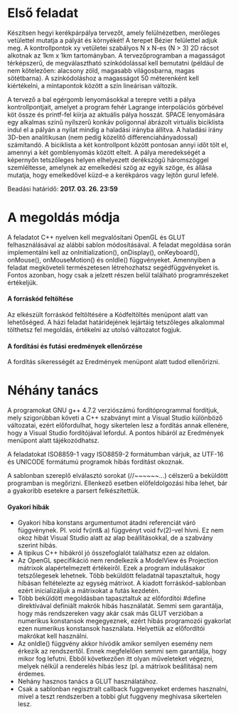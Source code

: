 # Első feladat

Készítsen hegyi kerékpárpálya tervezőt, amely felülnézetben, merőleges vetülettel mutatja a pályát és környékét!
A terepet Bézier felülettel adjuk meg.
A kontrollpontok xy vetületei szabályos N x N-es (N > 3) 2D rácsot alkotnak az 1km x 1km tartományban.
A tervezőprogramban a magasságot térképszerű, de megválasztható színkódolással kell bemutatni (például de nem kötelezően: alacsony zöld, magasabb világosbarna, magas sötétbarna).
A színkódoláshoz a magasságot 50 méterenként kell kiértékelni, a mintapontok között a szín lineárisan változik.

A tervező a bal egérgomb lenyomásokkal a terepre vetíti a pálya kontrollpontjait, amelyet a program fehér Lagrange interpolációs görbével köt össze és printf-fel kiírja az aktuális pálya hosszát.
SPACE lenyomására egy alkalmas színű nyílszerű konkáv poligonnal ábrázolt virtuális biciklista indul el a pályán a nyilat mindig a haladási irányba állítva.
A haladási irány 3D-ben analitikusan (nem pedig közelítő differenciahányadossal) számítandó.
A biciklista a két kontrollpont között pontosan annyi időt tölt el, amennyi a két gomblenyomás között eltelt.
A pálya meredekségét a képernyőn tetszőleges helyen elhelyezett derékszögű háromszöggel szemléltesse, amelynek az emelkedési szög az egyik szöge, és állása mutatja, hogy emelkedővel küzd-e a kerékpáros vagy lejtőn gurul lefelé.

Beadási határidő: **2017. 03. 26. 23:59**

# A megoldás módja

A feladatot C++ nyelven kell megvalósítani OpenGL és GLUT felhasználásával az alábbi sablon módosításával. A feladat megoldása során implementálni kell az onInitialization(), onDisplay(), onKeyboard(), onMouse(), onMouseMotion() és onIdle() függvényeket. Amennyiben a feladat megköveteli természetesen létrehozhatsz segédfüggvényeket is. Fontos azonban, hogy csak a jelzett részen belül található programrészeket értékeljük.

####  A forráskód feltöltése

Az elkészült forráskód feltöltésére a Kódfeltöltés menüpont alatt van lehetőséged. A házi feladat határidejének lejártáig tetszőleges alkalommal tölthetsz fel megoldás, értékelni az utolsó változatot fogjuk.

#### A fordítási és futási eredmények ellenőrzése

A fordítás sikerességét az Eredmények menüpont alatt tudod ellenőrizni.

# Néhány tanács

A programokat GNU g++ 4.7.2 verziószámú fordítóprogrammal fordítjuk, mely szigorúbban követi a C++ szabványt mint a Visual Studio különböző változatai, ezért előfordulhat, hogy sikertelen lesz a fordítás annak ellenére, hogy a Visual Studio fordítójával lefordul. A pontos hibáról az Eredmények menüpont alatt tájékozódhatsz.

A feladatokat ISO8859-1 vagy ISO8859-2 formátumban várjuk, az UTF-16 és UNICODE formátumú programok hibás fordítást okoznak.

A sablonban szereplő elválasztó sorokat (//~~~~~~...) célszerű a beküldött programban is megőrizni. Ellenkező esetben előfeldolgozási hiba lehet, bár a gyakoribb esetekre a parsert felkészítettük.

#### Gyakori hibák

* Gyakori hiba konstans argumentumot átadni referenciát váró függvénynek. Pl. void fv(int& a) függvényt void fv(2)-vel hívni. Ez nem okoz hibát Visual Studio alatt az alap beállításokkal, de a szabvány szerint hibás.
* A tipikus C++ hibákról jó összefoglalót találhatsz ezen az oldalon.
* Az OpenGL specifikáció nem rendelkezik a ModelView és Projection mátrixok alapértelmezett értékeiről. Ezek a program indulásakor tetszőlegesek lehetnek. Több beküldött feladatnál tapasztaltuk, hogy hibásan feltételezte az egység mátrixot. A kiadott forráskód-sablonban ezért inicializáljuk a mátrixokat a futás kezdetén.
* Több beküldött megoldásban tapasztaltuk az előfordítói #define direktívával definiált makrók hibás használatát. Semmi sem garantálja, hogy más rendszereken vagy akár csak más GLUT verzióban a numerikus konstansok megegyeznek, ezért hibás programozói gyakorlat ezen numerikus konstansok használata. Helyettük az előfordítói makrókat kell használni.
* Az onIdle() függvény akkor hívódik amikor semilyen esemény nem érkezik az rendszertől. Ennek megfelelően semmi sem garantálja, hogy mikor fog lefutni. Ebből következően itt olyan műveleteket végezni, melyek nélkül a renderelés hibás lesz (pl. a mátrixok beállítása) nem érdemes.
* Nehány hasznos tanács a GLUT használatához.
* Csak a sablonban regisztralt callback fuggvenyeket erdemes hasznalni, mivel a teszt rendszerben a tobbi glut fuggveny meghivasa sikertelen lesz.